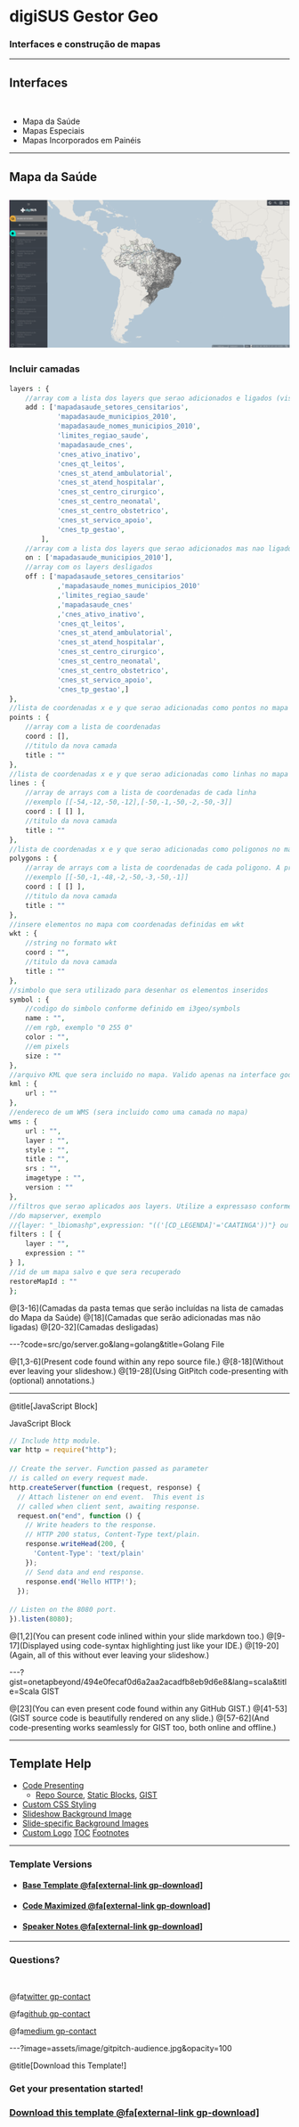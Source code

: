 # digiSUS Gestor Geo

### Interfaces e construção de mapas

---

## Interfaces

<br>

- Mapa da Saúde
- Mapas Especiais
- Mapas Incorporados em Painéis
---
## Mapa da Saúde
![Mapa da Saúde](/assets/image/mapadasaude.png)
---
### Incluir camadas

```php
layers : {
	//array com a lista dos layers que serao adicionados e ligados (visiveis)
	add : ['mapadasaude_setores_censitarios',
			'mapadasaude_municipios_2010',
			'mapadasaude_nomes_municipios_2010',
			'limites_regiao_saude',
			'mapadasaude_cnes',
			'cnes_ativo_inativo',
			'cnes_qt_leitos',
			'cnes_st_atend_ambulatorial',
			'cnes_st_atend_hospitalar',
			'cnes_st_centro_cirurgico',
			'cnes_st_centro_neonatal',
			'cnes_st_centro_obstetrico',
			'cnes_st_servico_apoio',
			'cnes_tp_gestao',
		],
	//array com a lista dos layers que serao adicionados mas nao ligados
	on : ['mapadasaude_municipios_2010'],
	//array com os layers desligados
	off : ['mapadasaude_setores_censitarios'
			,'mapadasaude_nomes_municipios_2010'
			,'limites_regiao_saude'
			,'mapadasaude_cnes'
			,'cnes_ativo_inativo',
			'cnes_qt_leitos',
			'cnes_st_atend_ambulatorial',
			'cnes_st_atend_hospitalar',
			'cnes_st_centro_cirurgico',
			'cnes_st_centro_neonatal',
			'cnes_st_centro_obstetrico',
			'cnes_st_servico_apoio',
			'cnes_tp_gestao',]
},
//lista de coordenadas x e y que serao adicionadas como pontos no mapa
points : {
	//array com a lista de coordenadas
	coord : [],
	//titulo da nova camada
	title : ""
},
//lista de coordenadas x e y que serao adicionadas como linhas no mapa
lines : {
	//array de arrays com a lista de coordenadas de cada linha
	//exemplo [[-54,-12,-50,-12],[-50,-1,-50,-2,-50,-3]]
	coord : [ [] ],
	//titulo da nova camada
	title : ""
},
//lista de coordenadas x e y que serao adicionadas como poligonos no mapa
polygons : {
	//array de arrays com a lista de coordenadas de cada poligono. A primeira coordenada deve ser igual a ultima.
	//exemplo [[-50,-1,-48,-2,-50,-3,-50,-1]]
	coord : [ [] ],
	//titulo da nova camada
	title : ""
},
//insere elementos no mapa com coordenadas definidas em wkt
wkt : {
	//string no formato wkt
	coord : "",
	//titulo da nova camada
	title : ""
},
//simbolo que sera utilizado para desenhar os elementos inseridos
symbol : {
	//codigo do simbolo conforme definido em i3geo/symbols
	name : "",
	//em rgb, exemplo "0 255 0"
	color : "",
	//em pixels
	size : ""
},
//arquivo KML que sera incluido no mapa. Valido apenas na interface google maps
kml : {
	url : ""
},
//endereco de um WMS (sera incluido como uma camada no mapa)
wms : {
	url : "",
	layer : "",
	style : "",
	title : "",
	srs : "",
	imagetype : "",
	version : ""
},
//filtros que serao aplicados aos layers. Utilize a expressaso conforme definido na documentacao
//do mapserver, exemplo
//{layer: "_lbiomashp",expression: "(('[CD_LEGENDA]'='CAATINGA'))"} ou {layer: "_lbiomashp",expression: "cd_legenda='CAATINGA'"}
filters : [ {
	layer : "",
	expression : ""
} ],
//id de um mapa salvo e que sera recuperado
restoreMapId : ""
};
```
@[3-16](Camadas da pasta temas que serão incluídas na lista de camadas do Mapa da Saúde)
@[18](Camadas que serão adicionadas mas não ligadas)
@[20-32](Camadas desligadas)

---?code=src/go/server.go&lang=golang&title=Golang File

@[1,3-6](Present code found within any repo source file.)
@[8-18](Without ever leaving your slideshow.)
@[19-28](Using GitPitch code-presenting with (optional) annotations.)

---

@title[JavaScript Block]

<p><span class="slide-title">JavaScript Block</span></p>

```javascript
// Include http module.
var http = require("http");

// Create the server. Function passed as parameter
// is called on every request made.
http.createServer(function (request, response) {
  // Attach listener on end event.  This event is
  // called when client sent, awaiting response.
  request.on("end", function () {
    // Write headers to the response.
    // HTTP 200 status, Content-Type text/plain.
    response.writeHead(200, {
      'Content-Type': 'text/plain'
    });
    // Send data and end response.
    response.end('Hello HTTP!');
  });

// Listen on the 8080 port.
}).listen(8080);
```

@[1,2](You can present code inlined within your slide markdown too.)
@[9-17](Displayed using code-syntax highlighting just like your IDE.)
@[19-20](Again, all of this without ever leaving your slideshow.)

---?gist=onetapbeyond/494e0fecaf0d6a2aa2acadfb8eb9d6e8&lang=scala&title=Scala GIST

@[23](You can even present code found within any GitHub GIST.)
@[41-53](GIST source code is beautifully rendered on any slide.)
@[57-62](And code-presenting works seamlessly for GIST too, both online and offline.)

---

## Template Help

- [Code Presenting](https://github.com/gitpitch/gitpitch/wiki/Code-Presenting)
  + [Repo Source](https://github.com/gitpitch/gitpitch/wiki/Code-Delimiter-Slides), [Static Blocks](https://github.com/gitpitch/gitpitch/wiki/Code-Slides), [GIST](https://github.com/gitpitch/gitpitch/wiki/GIST-Slides) 
- [Custom CSS Styling](https://github.com/gitpitch/gitpitch/wiki/Slideshow-Custom-CSS)
- [Slideshow Background Image](https://github.com/gitpitch/gitpitch/wiki/Background-Setting)
- [Slide-specific Background Images](https://github.com/gitpitch/gitpitch/wiki/Image-Slides#background)
- [Custom Logo](https://github.com/gitpitch/gitpitch/wiki/Logo-Setting) [TOC](https://github.com/gitpitch/gitpitch/wiki/Table-of-Contents) [Footnotes](https://github.com/gitpitch/gitpitch/wiki/Footnote-Setting)

---

### Template Versions

- #### [Base Template  @fa[external-link gp-download]](https://gitpitch.com/gitpitch/templates/black)
- #### [Code Maximized @fa[external-link gp-download]](https://gitpitch.com/gitpitch/templates/black?p=codemax)
- #### [Speaker Notes @fa[external-link gp-download]](https://gitpitch.com/gitpitch/templates/black?p=speaker)

---

### Questions?

<br>

@fa[twitter gp-contact](@gitpitch)

@fa[github gp-contact](gitpitch)

@fa[medium gp-contact](@gitpitch)

---?image=assets/image/gitpitch-audience.jpg&opacity=100

@title[Download this Template!]

### Get your presentation started!
### [Download this template @fa[external-link gp-download]](https://gitpitch.com/template/download/black)

